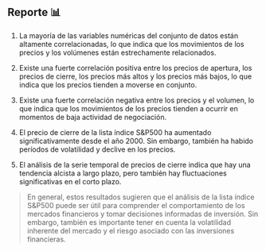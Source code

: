 ## Reporte :bar_chart:


1. La mayoría de las variables numéricas del conjunto de datos están altamente correlacionadas, lo que indica que los movimientos de los precios y los volúmenes están estrechamente relacionados.

2. Existe una fuerte correlación positiva entre los precios de apertura, los precios de cierre, los precios más altos y los precios más bajos, lo que indica que los precios tienden a moverse en conjunto.

3. Existe una fuerte correlación negativa entre los precios y el volumen, lo que indica que los movimientos de los precios tienden a ocurrir en momentos de baja actividad de negociación.

4. El precio de cierre de la lista índice S&P500 ha aumentado significativamente desde el año 2000. Sin embargo, también ha habido períodos de volatilidad y declive en los precios.

5. El análisis de la serie temporal de precios de cierre indica que hay una tendencia alcista a largo plazo, pero también hay fluctuaciones significativas en el corto plazo.

> En general, estos resultados sugieren que el análisis de la lista índice S&P500 puede ser útil para comprender el comportamiento de los mercados financieros y tomar decisiones informadas de inversión. Sin embargo, también es importante tener en cuenta la volatilidad inherente del mercado y el riesgo asociado con las inversiones financieras.

